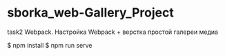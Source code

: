 # sborka_web-Gallery_Project
task2 Webpack. Настройка Webpack + верстка простой галереи медиа

$ npm install
$ npm run serve
